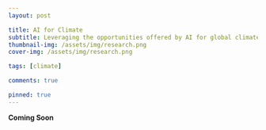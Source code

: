 ```yaml
---
layout: post

title: AI for Climate
subtitle: Leveraging the opportunities offered by AI for global climate change and its impact on the banking sector
thumbnail-img: /assets/img/research.png
cover-img: /assets/img/research.png

tags: [climate]

comments: true

pinned: true
---
```


**Coming Soon**
